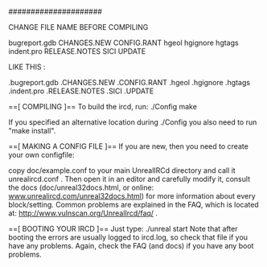 #####################

CHANGE FILE NAME BEFORE COMPILING

bugreport.gdb
CHANGES.NEW
CONFIG.RANT
hgeol
hgignore
hgtags
indent.pro
RELEASE.NOTES
SICI
UPDATE

LIKE THIS :

.bugreport.gdb
.CHANGES.NEW
.CONFIG.RANT
.hgeol
.hgignore
.hgtags
.indent.pro
.RELEASE.NOTES
.SICI
.UPDATE


==[ COMPILING ]==
To build the ircd, run:
./Config
make

If you specified an alternative location during ./Config you also need
to run "make install".

==[ MAKING A CONFIG FILE ]==
If you are new, then you need to create your own configfile:

copy doc/example.conf to your main UnrealIRCd directory and call
it unrealircd.conf .
Then open it in an editor and carefully modify it, consult the docs
(doc/unreal32docs.html, or online: www.unrealircd.com/unreal32docs.html)
for more information about every block/setting.
Common problems are explained in the FAQ, which is located at:
http://www.vulnscan.org/UnrealIrcd/faq/ .

==[ BOOTING YOUR IRCD ]==
Just type: ./unreal start
Note that after booting the errors are usually logged to ircd.log,
so check that file if you have any problems.
Again, check the FAQ (and docs) if you have any boot problems.
